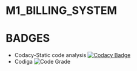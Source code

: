 # M1_BILLING_SYSTEM

# BADGES
* Codacy-Static code analysis 
[![Codacy Badge](https://app.codacy.com/project/badge/Grade/3aad0aa7148d4c60abf6daec14ff7b18)](https://www.codacy.com/gh/gsk730/M1_BILLING_SYSTEM/dashboard?utm_source=github.com&amp;utm_medium=referral&amp;utm_content=gsk730/M1_BILLING_SYSTEM&amp;utm_campaign=Badge_Grade)
* Codiga
![Code Grade](https://api.codiga.io/project/32476/status/svg)
